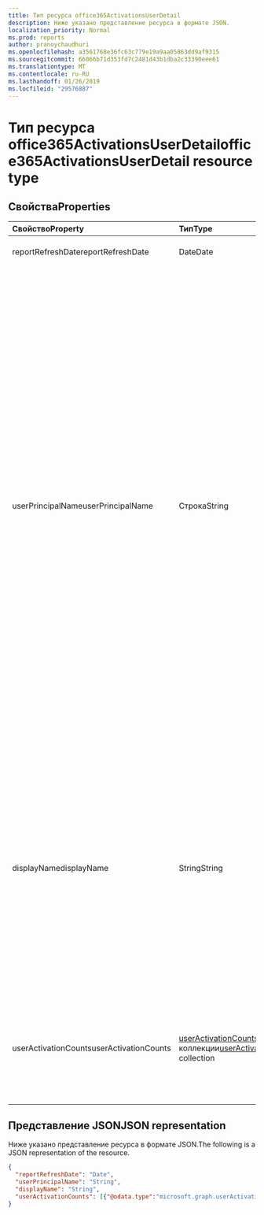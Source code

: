 ```yaml
---
title: Тип ресурса office365ActivationsUserDetail
description: Ниже указано представление ресурса в формате JSON.
localization_priority: Normal
ms.prod: reports
author: pranoychaudhuri
ms.openlocfilehash: a3561768e36fc63c779e19a9aa05863dd9af9315
ms.sourcegitcommit: 66066b71d353fd7c2481d43b1dba2c33390eee61
ms.translationtype: MT
ms.contentlocale: ru-RU
ms.lasthandoff: 01/26/2019
ms.locfileid: "29576887"
---
```

# <a name="office365activationsuserdetail-resource-type"></a><span data-ttu-id="7048c-103">Тип ресурса office365ActivationsUserDetail</span><span class="sxs-lookup"><span data-stu-id="7048c-103">office365ActivationsUserDetail resource type</span></span>

## <a name="properties"></a><span data-ttu-id="7048c-104">Свойства</span><span class="sxs-lookup"><span data-stu-id="7048c-104">Properties</span></span>

| <span data-ttu-id="7048c-105">Свойство</span><span class="sxs-lookup"><span data-stu-id="7048c-105">Property</span></span>             | <span data-ttu-id="7048c-106">Тип</span><span class="sxs-lookup"><span data-stu-id="7048c-106">Type</span></span>                                     | <span data-ttu-id="7048c-107">Описание</span><span class="sxs-lookup"><span data-stu-id="7048c-107">Description</span></span>                              |
| :------------------- | :--------------------------------------- | ---------------------------------------- |
| <span data-ttu-id="7048c-108">reportRefreshDate</span><span class="sxs-lookup"><span data-stu-id="7048c-108">reportRefreshDate</span></span>    | <span data-ttu-id="7048c-109">Date</span><span class="sxs-lookup"><span data-stu-id="7048c-109">Date</span></span>                                     | <span data-ttu-id="7048c-110">Последняя дата контента.</span><span class="sxs-lookup"><span data-stu-id="7048c-110">The latest date of the content.</span></span>          |
| <span data-ttu-id="7048c-111">userPrincipalName</span><span class="sxs-lookup"><span data-stu-id="7048c-111">userPrincipalName</span></span>    | <span data-ttu-id="7048c-112">Строка</span><span class="sxs-lookup"><span data-stu-id="7048c-112">String</span></span>                                   | <span data-ttu-id="7048c-113">Основной имя пользователя (UPN) пользователя.</span><span class="sxs-lookup"><span data-stu-id="7048c-113">The user principal name (UPN) of the user.</span></span> <span data-ttu-id="7048c-114">Имя участника-пользователя — это имя для входа характерном для Интернета для пользователя на основании Интернета standard RFC 822.</span><span class="sxs-lookup"><span data-stu-id="7048c-114">The UPN is an Internet-style login name for the user based on the Internet standard RFC 822.</span></span> <span data-ttu-id="7048c-115">В соответствии с соглашением это сопоставление имен пользователей электронной почты.</span><span class="sxs-lookup"><span data-stu-id="7048c-115">By convention, this should map to the user's email name.</span></span> <span data-ttu-id="7048c-116">Общие имеет формат alias@domain, где должны быть представлены в семейство подтвержденным доменов из домена.</span><span class="sxs-lookup"><span data-stu-id="7048c-116">The general format is alias@domain, where domain must be present in the tenant’s collection of verified domains.</span></span> <span data-ttu-id="7048c-117">Это свойство обязательно указывать при создании пользователя.</span><span class="sxs-lookup"><span data-stu-id="7048c-117">This property is required when a user is created.</span></span> |
| <span data-ttu-id="7048c-118">displayName</span><span class="sxs-lookup"><span data-stu-id="7048c-118">displayName</span></span>          | <span data-ttu-id="7048c-119">String</span><span class="sxs-lookup"><span data-stu-id="7048c-119">String</span></span>                                   | <span data-ttu-id="7048c-120">Имя пользователя, отображаемое в адресной книге.</span><span class="sxs-lookup"><span data-stu-id="7048c-120">The name displayed in the address book for the user.</span></span> <span data-ttu-id="7048c-121">Обычно это сочетание имени, отчества и фамилии пользователя.</span><span class="sxs-lookup"><span data-stu-id="7048c-121">This is usually the combination of the user's first name, middle initial, and last name.</span></span> <span data-ttu-id="7048c-122">Это свойство необходимо указывать при создании пользователя. Его невозможно удалить при обновлении.</span><span class="sxs-lookup"><span data-stu-id="7048c-122">This property is required when a user is created and it cannot be cleared during updates.</span></span> |
| <span data-ttu-id="7048c-123">userActivationCounts</span><span class="sxs-lookup"><span data-stu-id="7048c-123">userActivationCounts</span></span> | <span data-ttu-id="7048c-124">[userActivationCounts](../resources/useractivationcounts.md) коллекции</span><span class="sxs-lookup"><span data-stu-id="7048c-124">[userActivationCounts](../resources/useractivationcounts.md) collection</span></span> | <span data-ttu-id="7048c-125">Новейшие активации пользователя счетчиков для всех платформ для всех типов назначенный продукта.</span><span class="sxs-lookup"><span data-stu-id="7048c-125">The user's latest product activation counts on all the platforms for all the assigned product types.</span></span> |

## <a name="json-representation"></a><span data-ttu-id="7048c-126">Представление JSON</span><span class="sxs-lookup"><span data-stu-id="7048c-126">JSON representation</span></span>

<span data-ttu-id="7048c-127">Ниже указано представление ресурса в формате JSON.</span><span class="sxs-lookup"><span data-stu-id="7048c-127">The following is a JSON representation of the resource.</span></span>

<!-- {
  "blockType": "resource",
  "@odata.type": "microsoft.graph.office365ActivationsUserDetail"
} -->

```json
{
  "reportRefreshDate": "Date", 
  "userPrincipalName": "String", 
  "displayName": "String", 
  "userActivationCounts": [{"@odata.type":"microsoft.graph.userActivationCounts"}]
}
```
